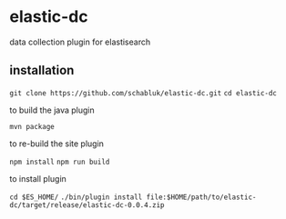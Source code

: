 # elastic-dc
data collection plugin for elastisearch

## installation

`git clone https://github.com/schabluk/elastic-dc.git`
`cd elastic-dc`

to build the java plugin

`mvn package`

to re-build the site plugin

`npm install`
`npm run build`

to install plugin

`cd $ES_HOME/`
`./bin/plugin install file:$HOME/path/to/elastic-dc/target/release/elastic-dc-0.0.4.zip`

